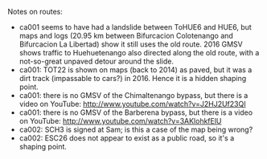 Notes on routes:
* ca001 seems to have had a landslide between ToHUE6 and HUE6, but maps and logs (20.95 km between Bifurcacion Colotenango and Bifurcacion La Libertad) show it still uses the old route. 2016 GMSV shows traffic to Huehuetenango also directed along the old route, with a not-so-great unpaved detour around the slide.
* ca001: TOT22 is shown on maps (back to 2014) as paved, but it was a dirt track (impassable to cars?) in 2016. Hence it is a hidden shaping point.
* ca001: there is no GMSV of the Chimaltenango bypass, but there is a video on YouTube: http://www.youtube.com/watch?v=J2HJ2Uf23QI
* ca001: there is no GMSV of the Barberena bypass, but there is a video on YouTube: http://www.youtube.com/watch?v=3AKlohkfElU
* ca002: SCH3 is signed at Sam; is this a case of the map being wrong?
* ca002: ESC26 does not appear to exist as a public road, so it's a shaping point.

